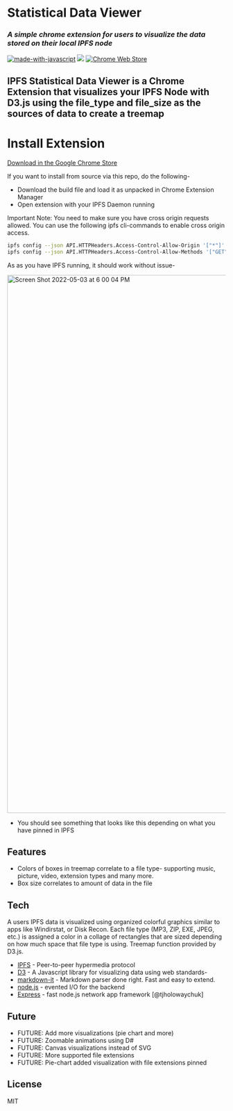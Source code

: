 # Statistical Data Viewer 

### _A simple chrome extension for users to visualize the data stored on their local IPFS node_

[![made-with-javascript](https://img.shields.io/badge/Made%20with-JavaScript-1f425f.svg)](https://www.javascript.com)
[![](https://img.shields.io/badge/project-IPFS-blue.svg?style=flat-square)](https://ipfs.io/)
[![Chrome Web Store](https://img.shields.io/chrome-web-store/v/leoogniilogpecgamlbafoajfcaoddja.svg)](https://chrome.google.com/webstore/detail/ipfs-stat-viewer/leoogniilogpecgamlbafoajfcaoddja)


## IPFS Statistical Data Viewer is a Chrome Extension that visualizes your IPFS Node with D3.js using the file_type and file_size as the sources of data to create a treemap


# Install Extension

[Download in the Google Chrome Store](https://chrome.google.com/webstore/detail/ipfs-stat-viewer/leoogniilogpecgamlbafoajfcaoddja)

If you want to install from source via this repo, do the following-

- Download the build file and load it as unpacked in Chrome Extension Manager
- Open extension with your IPFS Daemon running

Important Note: You need to make sure you have cross origin requests allowed. You can use the following ipfs cli-commands to enable cross origin access. 


```sh
ipfs config --json API.HTTPHeaders.Access-Control-Allow-Origin '["*"]'
ipfs config --json API.HTTPHeaders.Access-Control-Allow-Methods '["GET", "POST"]'
```
As as you have IPFS running, it should work without issue-

<img width="1239" alt="Screen Shot 2022-05-03 at 6 00 04 PM" src="https://user-images.githubusercontent.com/30084404/166586795-3a046027-4c1f-4029-880a-116fb5101f11.png">

- You should see something that looks like this depending on what you have pinned in IPFS

## Features
- Colors of boxes in treemap correlate to a file type- supporting music, picture, video, extension types and many more. 
- Box size correlates to amount of data in the file 

## Tech

 A users IPFS data is visualized using organized colorful graphics similar to apps like Windirstat, or Disk Recon. Each file type (MP3, ZIP, EXE, JPEG, etc.) is assigned a color in a collage of rectangles that are sized depending on how much space that file type is using. Treemap function provided by D3.js.  

- [IPFS] - Peer-to-peer hypermedia protocol
- [D3] - A Javascript library for visualizing data using web standards-
- [markdown-it] - Markdown parser done right. Fast and easy to extend.
- [node.js] - evented I/O for the backend
- [Express] - fast node.js network app framework [@tjholowaychuk]

## Future 

- FUTURE: Add more visualizations (pie chart and more)
- FUTURE: Zoomable animations using D#
- FUTURE: Canvas visualizations instead of SVG
- FUTURE: More supported file extensions
- FUTURE: Pie-chart added visualization with file extensions pinned


## License

MIT


[//]: # (These are reference links used in the body of this note and get stripped out when the markdown processor does its job. There is no need to format nicely because it shouldn't be seen. Thanks SO - http://stackoverflow.com/questions/4823468/store-comments-in-markdown-syntax)

   [ipfs]: <https://github.com/ipfs>
   [d3]: <https://github.com/d3/d3>
   [markdown-it]: <https://github.com/markdown-it/markdown-it>
   [node.js]: <http://nodejs.org>
   [jQuery]: <http://jquery.com>
   [express]: <http://expressjs.com>
   [AngularJS]: <http://angularjs.org>



